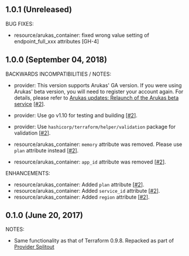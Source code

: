 ## 1.0.1 (Unreleased)

BUG FIXES:

* resource/arukas_container: fixed wrong value setting of endpoint_full_xxx attributes [GH-4]

## 1.0.0 (September 04, 2018)

BACKWARDS INCOMPATIBILITIES / NOTES:

* provider: This version supports Arukas' GA version. If you were using Arukas' beta version, you will need to register your account again. For details, please refer to [Arukas updates: Relaunch of the Arukas beta service](https://arukas.io/en/updates-en/201802_arukas_beta_relaunch-en/) [[#2](https://github.com/terraform-providers/terraform-provider-arukas/issues/2)].
* provider: Use go v1.10 for testing and building [[#2](https://github.com/terraform-providers/terraform-provider-arukas/issues/2)].
* provider: Use `hashicorp/terraform/helper/validation` package for validation [[#2](https://github.com/terraform-providers/terraform-provider-arukas/issues/2)].

* resource/arukas_container: `memory` attribute was removed. Please use `plan` attribute instead [[#2](https://github.com/terraform-providers/terraform-provider-arukas/issues/2)].
* resource/arukas_container: `app_id` attribute was removed [[#2](https://github.com/terraform-providers/terraform-provider-arukas/issues/2)].

ENHANCEMENTS:

* resource/arukas_container: Added `plan` attribute [[#2](https://github.com/terraform-providers/terraform-provider-arukas/issues/2)].
* resource/arukas_container: Added `service_id` attribute [[#2](https://github.com/terraform-providers/terraform-provider-arukas/issues/2)].
* resource/arukas_container: Added `region` attribute [[#2](https://github.com/terraform-providers/terraform-provider-arukas/issues/2)].

## 0.1.0 (June 20, 2017)

NOTES:

* Same functionality as that of Terraform 0.9.8. Repacked as part of [Provider Splitout](https://www.hashicorp.com/blog/upcoming-provider-changes-in-terraform-0-10/)
